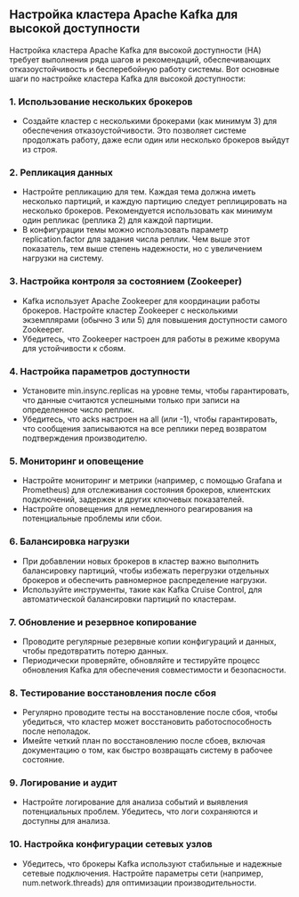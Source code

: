 ## Настройка кластера Apache Kafka для высокой доступности

Настройка кластера Apache Kafka для высокой доступности (HA) требует выполнения ряда шагов и рекомендаций, обеспечивающих отказоустойчивость и бесперебойную работу системы. Вот основные шаги по настройке кластера Kafka для высокой доступности:

### 1. Использование нескольких брокеров
- Создайте кластер с несколькими брокерами (как минимум 3) для обеспечения отказоустойчивости. Это позволяет системе продолжать работу, даже если один или несколько брокеров выйдут из строя.

### 2. Репликация данных
- Настройте репликацию для тем. Каждая тема должна иметь несколько партиций, и каждую партицию следует реплицировать на несколько брокеров. Рекомендуется использовать как минимум один репликас (реплика 2) для каждой партиции.
- В конфигурации темы можно использовать параметр replication.factor для задания числа реплик. Чем выше этот показатель, тем выше степень надежности, но с увеличением нагрузки на систему.

### 3. Настройка контроля за состоянием (Zookeeper)
- Kafka использует Apache Zookeeper для координации работы брокеров. Настройте кластер Zookeeper с несколькими экземплярами (обычно 3 или 5) для повышения доступности самого Zookeeper.
- Убедитесь, что Zookeeper настроен для работы в режиме кворума для устойчивости к сбоям.

### 4. Настройка параметров доступности
- Установите min.insync.replicas на уровне темы, чтобы гарантировать, что данные считаются успешными только при записи на определенное число реплик.
- Убедитесь, что acks настроен на all (или -1), чтобы гарантировать, что сообщения записываются на все реплики перед возвратом подтверждения производителю.

### 5. Мониторинг и оповещение
- Настройте мониторинг и метрики (например, с помощью Grafana и Prometheus) для отслеживания состояния брокеров, клиентских подключений, задержек и других ключевых показателей.
- Настройте оповещения для немедленного реагирования на потенциальные проблемы или сбои.

### 6. Балансировка нагрузки
- При добавлении новых брокеров в кластер важно выполнить балансировку партиций, чтобы избежать перегрузки отдельных брокеров и обеспечить равномерное распределение нагрузки.
- Используйте инструменты, такие как Kafka Cruise Control, для автоматической балансировки партиций по кластерам.

### 7. Обновление и резервное копирование
- Проводите регулярные резервные копии конфигураций и данных, чтобы предотвратить потерю данных.
- Периодически проверяйте, обновляйте и тестируйте процесс обновления Kafka для обеспечения совместимости и безопасности.

### 8. Тестирование восстановления после сбоя
- Регулярно проводите тесты на восстановление после сбоя, чтобы убедиться, что кластер может восстановить работоспособность после неполадок.
- Имейте четкий план по восстановлению после сбоев, включая документацию о том, как быстро возвращать систему в рабочее состояние.

### 9. Логирование и аудит
- Настройте логирование для анализа событий и выявления потенциальных проблем. Убедитесь, что логи сохраняются и доступны для анализа.

### 10. Настройка конфигурации сетевых узлов
- Убедитесь, что брокеры Kafka используют стабильные и надежные сетевые подключения. Настройте параметры сети (например, num.network.threads) для оптимизации производительности.

